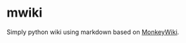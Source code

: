# mwiki
Simply python wiki using markdown based on [MonkeyWiki](http://www.waywood.co.uk/MonkeyWiki/FrontPage.html).
